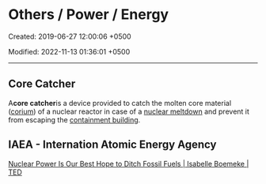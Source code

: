 # Others / Power / Energy

Created: 2019-06-27 12:00:06 +0500

Modified: 2022-11-13 01:36:01 +0500

---

## Core Catcher

A**core catcher**is a device provided to catch the molten core material ([corium](https://en.wikipedia.org/wiki/Corium_(nuclear_reactor))) of a nuclear reactor in case of a [nuclear meltdown](https://en.wikipedia.org/wiki/Nuclear_meltdown) and prevent it from escaping the [containment building](https://en.wikipedia.org/wiki/Containment_building).

## IAEA - Internation Atomic Energy Agency

[Nuclear Power Is Our Best Hope to Ditch Fossil Fuels | Isabelle Boemeke | TED](https://www.youtube.com/watch?v=ESAaz9v4mSU)
